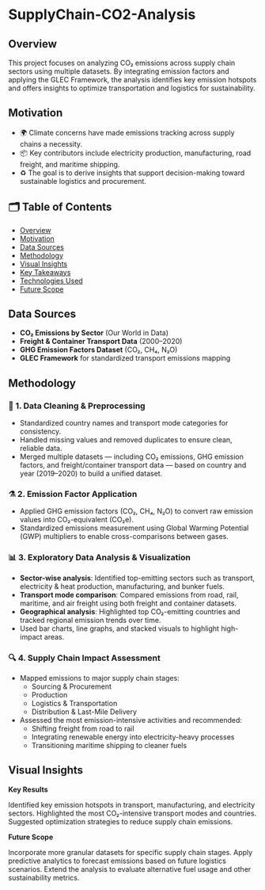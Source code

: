 # SupplyChain-CO2-Analysis
## Overview

This project focuses on analyzing CO₂ emissions across supply chain sectors using multiple datasets. By integrating emission factors and applying the GLEC Framework, the analysis identifies key emission hotspots and offers insights to optimize transportation and logistics for sustainability.

## Motivation

- 🌍 Climate concerns have made emissions tracking across supply chains a necessity.
- 📦 Key contributors include electricity production, manufacturing, road freight, and maritime shipping.
- ♻️ The goal is to derive insights that support decision-making toward sustainable logistics and procurement.

## 🗂️ Table of Contents

- [Overview](#overview)
- [Motivation](#motivation)
- [Data Sources](#data-sources)
- [Methodology](#methodology)
- [Visual Insights](#visual-insights)
- [Key Takeaways](#key-takeaways)
- [Technologies Used](#technologies-used)
- [Future Scope](#future-scope)


## Data Sources

- **CO₂ Emissions by Sector** (Our World in Data)
- **Freight & Container Transport Data** (2000–2020)
- **GHG Emission Factors Dataset** (CO₂, CH₄, N₂O)
- **GLEC Framework** for standardized transport emissions mapping

 ## Methodology
 
### 🔧 1. Data Cleaning & Preprocessing
- Standardized country names and transport mode categories for consistency.
- Handled missing values and removed duplicates to ensure clean, reliable data.
- Merged multiple datasets — including CO₂ emissions, GHG emission factors, and freight/container transport data — based on country and year (2019–2020) to build a unified dataset.

### ⚗️ 2. Emission Factor Application
- Applied GHG emission factors (CO₂, CH₄, N₂O) to convert raw emission values into CO₂-equivalent (CO₂e).
- Standardized emissions measurement using Global Warming Potential (GWP) multipliers to enable cross-comparisons between gases.

### 📊 3. Exploratory Data Analysis & Visualization
- **Sector-wise analysis**: Identified top-emitting sectors such as transport, electricity & heat production, manufacturing, and bunker fuels.
- **Transport mode comparison**: Compared emissions from road, rail, maritime, and air freight using both freight and container datasets.
- **Geographical analysis**: Highlighted top CO₂-emitting countries and tracked regional emission trends over time.
- Used bar charts, line graphs, and stacked visuals to highlight high-impact areas.

### 🔍 4. Supply Chain Impact Assessment
- Mapped emissions to major supply chain stages:
  - Sourcing & Procurement
  - Production
  - Logistics & Transportation
  - Distribution & Last-Mile Delivery
- Assessed the most emission-intensive activities and recommended:
  - Shifting freight from road to rail
  - Integrating renewable energy into electricity-heavy processes
  - Transitioning maritime shipping to cleaner fuels
 
##  Visual Insights


**Key Results**

Identified key emission hotspots in transport, manufacturing, and electricity sectors.
Highlighted the most CO₂-intensive transport modes and countries.
Suggested optimization strategies to reduce supply chain emissions.

**Future Scope**

Incorporate more granular datasets for specific supply chain stages.
Apply predictive analytics to forecast emissions based on future logistics scenarios.
Extend the analysis to evaluate alternative fuel usage and other sustainability metrics.
